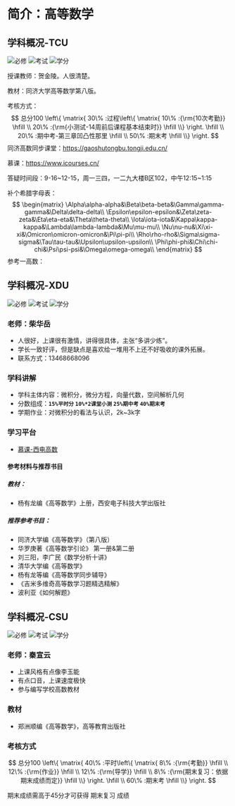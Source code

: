 # 简介：高等数学


  ## 学科概况-TCU

  ![必修](https://img.shields.io/badge/%E5%BF%85%E4%BF%AE-red) ![考试](https://img.shields.io/badge/%E8%80%83%E8%AF%95-gold) ![学分](https://img.shields.io/badge/%E5%AD%A6%E5%88%86-5.0-white)

  授课教师：贺金陵。人很清楚。

  教材：同济大学高等数学第八版。

  考核方式：
$$
  总分100 \left\{ \matrix{
    30\% :过程\left\{ \matrix{
    10\% :{\rm{10次考勤}} \hfill \\ 
    20\% :{\rm{小测试-14周前后课程基本结束时}} \hfill \\}  \right. \hfill \\ 
    20\% :期中考-第三章凹凸性那里 \hfill \\ 
    50\% :期末考 \hfill \\}  \right.
$$
  同济高数同步课堂：https://gaoshutongbu.tongji.edu.cn/

  慕课：https://www.icourses.cn/

  答疑时间段：9-16~12-15，周一三四，一二九大楼B区102，中午12:15~1:15

  补个希腊字母表：
$$
  \begin{matrix}
    \Alpha\alpha-alpha&\Beta\beta-beta&\Gamma\gamma-gamma&\Delta\delta-delta\\
    \Epsilon\epsilon-epsilon&\Zeta\zeta-zeta&\Eta\eta-eta&\Theta\theta-theta\\
    \Iota\iota-iota&\Kappa\kappa-kappa&\Lambda\lambda-lambda&\Mu\mu-mu\\
    \Nu\nu-nu&\Xi\xi-xi&\Omicron\omicron-omicron&\Pi\pi-pi\\
    \Rho\rho-rho&\Sigma\sigma-sigma&\Tau\tau-tau&\Upsilon\upsilon-upsilon\\
    \Phi\phi-phi&\Chi\chi-chi&\Psi\psi-psi&\Omega\omega-omega\\
  \end{matrix}
$$
  参考一高数：

  

  ## 学科概况-XDU

  ![必修](https://img.shields.io/badge/%E5%BF%85%E4%BF%AE-red) ![考试](https://img.shields.io/badge/%E8%80%83%E8%AF%95-gold) ![学分](https://img.shields.io/badge/%E5%AD%A6%E5%88%86-5.5-white)

  ### 老师：柴华岳

  - 人很好，上课很有激情，讲得很具体，主张“多讲少练”。
  - 学长一致好评，但是缺点是喜欢给一堆用不上还不好吸收的课外拓展。
  - 联系方式：13468668096

  ### 学科讲解

  - 学科主体内容：微积分，微分方程，向量代数，空间解析几何
  - 分数组成：**`15%平时分` `10%*2课堂小测` `25%期中考` `40%期末考`**
  - 学期作业：对微积分的看法与认识，2k~3k字

  ### 学习平台

  - [慕课-西电高数](https://www.icourses.cn/sCourse/course_6645.html)

  #### 参考材料与推荐书目

  ##### 教材：

  - 杨有龙编《高等数学》上册，西安电子科技大学出版社

  ##### 推荐参考书目：

  - 同济大学编《高等数学》（第八版）
  - 华罗庚著《高等数学引论》 第一册&第二册
  - 刘三阳，李广民《数学分析十讲》
  - 清华大学编《高等数学》
  - 杨有龙等编《高等数学同步辅导》
  - 《吉米多维奇高等数学习题精选精解》
  - 波利亚《如何解题》

  

  ## 学科概况-CSU

  ![必修](https://img.shields.io/badge/%E5%BF%85%E4%BF%AE-red) ![考试](https://img.shields.io/badge/%E8%80%83%E8%AF%95-gold) ![学分](https://img.shields.io/badge/%E5%AD%A6%E5%88%86-5.0-white)

  ### 老师：秦宣云

  - 上课风格有点像李玉能
  - 有点口音，上课速度极快
  - 参与编写学校高数教材

  ### 教材

  - 郑洲顺编《高等数学》，高等教育出版社

  ### 考核方式

$$
  总分100 \left\{ \matrix{
    40\% :平时\left\{ \matrix{
    8\% :{\rm{考勤}} \hfill \\ 
    12\% :{\rm{作业}} \hfill \\
    12\% :{\rm{导学}} \hfill \\
    8\% :{\rm{期末复习：依据期末成绩而定}} \hfill \\}  \right. \hfill \\ 
    60\% :期末考 \hfill \\}  \right.
$$

  期末成绩需高于45分才可获得 期末复习 成绩

